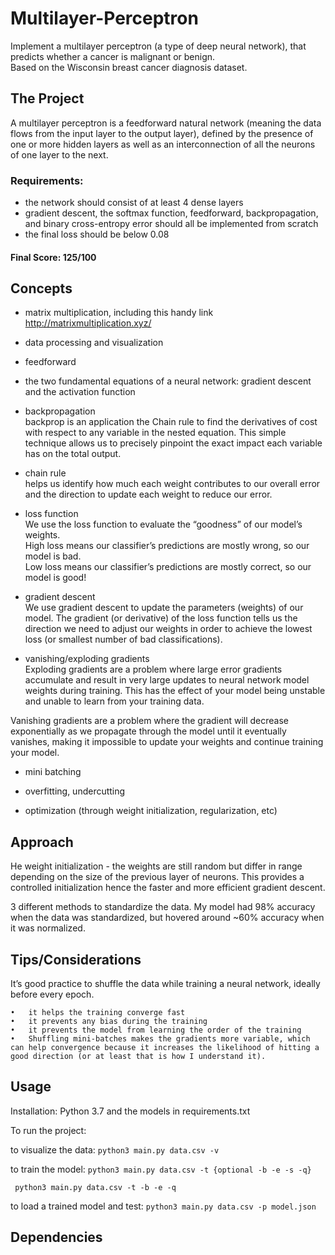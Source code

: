 
# Multilayer-Perceptron

Implement a multilayer perceptron (a type of deep neural network), that predicts whether a cancer is malignant or benign. <br>
Based on the Wisconsin breast cancer diagnosis dataset.

## The Project

A multilayer perceptron is a feedforward natural network (meaning the data flows from the input layer to the output layer), defined by the presence of one or more hidden layers as well as an interconnection of all the neurons of one layer to the next.

### Requirements:
* the network should consist of at least 4 dense layers
* gradient descent, the softmax function, feedforward, backpropagation, and binary cross-entropy error should all be implemented from scratch
* the final loss should be below 0.08

#### Final Score: 125/100


## Concepts

- matrix multiplication, including this handy link http://matrixmultiplication.xyz/

- data processing and visualization

- feedforward

- the two fundamental equations of a neural network: gradient descent and the activation function

- backpropagation <br>
backprop is an application the Chain rule to find the derivatives of cost with respect to any variable in the nested equation. This simple technique allows us to precisely pinpoint the exact impact each variable has on the total output.

- chain rule <br>
helps us identify how much each weight contributes to our overall error and the direction to update each weight to reduce our error.

- loss function <br>
We use the loss function to evaluate the “goodness” of our model’s weights. <br>
High loss means our classifier’s predictions are mostly wrong, so our model is bad.  <br>
Low loss means our classifier’s predictions are mostly correct, so our model is good! <br>

- gradient descent <br>
We use gradient descent to update the parameters (weights) of our model. The gradient (or derivative) of the loss function tells us the direction we need to adjust our weights in order to achieve the lowest loss (or smallest number of bad classifications). 

- vanishing/exploding gradients <br>
Exploding gradients are a problem where large error gradients accumulate and result in very large updates to neural network model weights during training. This has the effect of your model being unstable and unable to learn from your training data.

Vanishing gradients are a problem where the gradient will decrease exponentially as we propagate through the model until it eventually vanishes, making it impossible to update your weights and continue training your model.

- mini batching


- overfitting, undercutting


- optimization (through weight initialization, regularization, etc)


## Approach





He weight initialization - the weights are still random but differ in range depending on the size of the previous layer of neurons. This provides a controlled initialization hence the faster and more efficient gradient descent.

3 different methods to standardize the data. My model had 98% accuracy when the data was standardized, but hovered around ~60% accuracy when it was normalized. 


## Tips/Considerations

It’s good practice to shuffle the data while training a neural network, ideally before every epoch. 

	•	it helps the training converge fast
	•	it prevents any bias during the training
	•	it prevents the model from learning the order of the training
	•	Shuffling mini-batches makes the gradients more variable, which can help convergence because it increases the likelihood of hitting a good direction (or at least that is how I understand it).


## Usage

Installation: Python 3.7 and the models in requirements.txt

To run the project:

to visualize the data:
```python3 main.py data.csv -v```

to train the model:
```python3 main.py data.csv -t {optional -b -e -s -q} ```

``` python3 main.py data.csv -t -b -e -q```

to load a trained model and test:
```python3 main.py data.csv -p model.json```

## Dependencies

